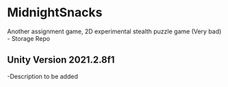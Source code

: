 # MidnightSnacks
Another assignment game, 2D experimental stealth puzzle game (Very bad) - Storage Repo

## Unity Version 2021.2.8f1
-Description to be added
